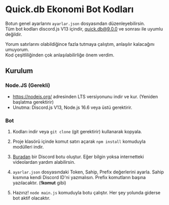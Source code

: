 # Quick.db Ekonomi Bot Kodları

Botun genel ayarlarını `ayarlar.json` dosyasından düzenleyebilirsin.  
Tüm bot kodları discord.js V13 içindir, quick.db@9.0.0 ve sonrası ile uyumlu değildir.

Yorum satırlarını olabildiğince fazla tutmaya çalıştım, anlaşılır kalacağını umuyorum.  
Kod çeşitliliğinden çok anlaşılabilirliğe önem verdim.

## Kurulum

### Node.JS (Gerekli)

- https://nodejs.org/ adresinden LTS versiyonunu indir ve kur. (Yeniden başlatma gerektirir)
- Unutma: Discord.js V13, Node.js 16.6 veya üstü gerektirir.

### Bot

1. Kodları indir veya `git clone` (git gerektirir) kullanarak kopyala.

2. Proje klasörü içinde komut satırı açarak `npm install` komuduyla modülleri indir.

3. [Buradan](https://discord.com/developers/applications) bir Discord botu oluştur. Eğer bilgin yoksa internetteki videolardan yardım alabilirsin.

4. `ayarlar.json` dosyasındaki Token, Sahip, Prefix değerlerini ayarla. Sahip kısmına kendi Discord ID'ni yazmalısın. Prefix komutların başına yazılacaktır. (**!komut** gibi)

5. Hazırız! `node main.js` komuduyla botu çalıştır. Her şey yolunda giderse bot aktif olacaktır.
